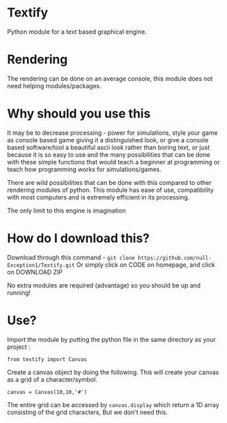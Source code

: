# Textify
Python module for a text based graphical engine. 

# Rendering
The rendering can be done on an average console, this module does not need helping modules/packages.

# Why should you use this

It may be to decrease processing - power for simulations, style your game as console based game giving it a distinguished look, or give a console based software/tool a beautiful ascii look rather than boring text, or just because it is so easy to use and the many possibilities that can be done with these simple functions that would teach a beginner at programming or teach how programming works for simulations/games.

There are wild possibilities that can be done with this compared to other rendering modules of python. This module has ease of use, compatibility with most computers and is extremely efficient in its processing.

The only limit to this engine is imagination

# How do I download this?

Download through this command - 
`git clone https://github.com/null-Exception1/Textify.git`
Or simply click on CODE on homepage, and click on DOWNLOAD ZIP

No extra modules are required (advantage) so you should be up and running!

# Use?
Import the module by putting the python file in the same directory as your project : 

```from textify import Canvas```

Create a canvas object by doing the following. This will create your canvas as a grid of a character/symbol.

```canvas = Canvas(10,10,'#')```

The entire grid can be accessed by `canvas.display` which return a 1D array consisting of the grid characters, But we don't need this.



